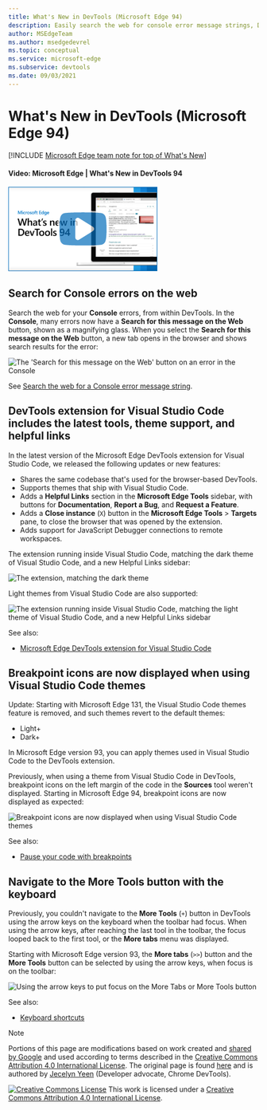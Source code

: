 ```yaml
---
title: What's New in DevTools (Microsoft Edge 94)
description: Easily search the web for console error message strings, DevTools extension for Visual Studio Code now has the newest tools and theme support, breakpoint icons are now displayed when using Visual Studio Code themes, and you can navigate to the More Tools button with the keyboard.
author: MSEdgeTeam
ms.author: msedgedevrel
ms.topic: conceptual
ms.service: microsoft-edge
ms.subservice: devtools
ms.date: 09/03/2021
---
```

# What's New in DevTools (Microsoft Edge 94)

[!INCLUDE [Microsoft Edge team note for top of What's New](../../includes/edge-whats-new-note.md)]


<!-- ------------------------------ -->
#### Video: Microsoft Edge | What's New in DevTools 94

[![Thumbnail image for video "Microsoft Edge | What's New in DevTools 94"](./devtools-images/devtools-whatsnew-94.png)](https://www.youtube.com/watch?v=S-g1E_W9wQQ)


<!-- ====================================================================== -->
## Search for Console errors on the web

<!-- Title: Quickly debug console errors with our new integrated search feature -->
<!-- Subtitle: Now you can quickly search for console errors directly from the Console. -->

Search the web for your **Console** errors, from within DevTools.  In the **Console**, many errors now have a **Search for this message on the Web** button, shown as a magnifying glass.  When you select the **Search for this message on the Web** button, a new tab opens in the browser and shows search results for the error:

![The 'Search for this message on the Web' button on an error in the Console](./devtools-images/search-console-icon.png)

See [Search the web for a Console error message string](../../../console/index.md#search-the-web-for-a-console-error-message-string).


<!-- ====================================================================== -->
## DevTools extension for Visual Studio Code includes the latest tools, theme support, and helpful links

<!-- Title: Microsoft Edge DevTools for Visual Studio Code now supports themes and uses the most recent codebase -->
<!-- Subtitle: The Microsoft Edge DevTools extension for Visual Studio Code now uses the same version of the Developer Tools as your Microsoft Edge browser. We also added ways to learn more and for you to tell us what we could do better from within Visual Studio Code. -->

In the latest version of the Microsoft Edge DevTools extension for Visual Studio Code, we released the following updates or new features:
*  Shares the same codebase that's used for the browser-based DevTools.
*  Supports themes that ship with Visual Studio Code.
*  Adds a **Helpful Links** section in the **Microsoft Edge Tools** sidebar, with buttons for **Documentation**, **Report a Bug**, and **Request a Feature**.
*  Adds a **Close instance** (`X`) button in the **Microsoft Edge Tools** > **Targets** pane, to close the browser that was opened by the extension.
*  Adds support for JavaScript Debugger connections to remote workspaces.

The extension running inside Visual Studio Code, matching the dark theme of Visual Studio Code, and a new Helpful Links sidebar:

![The extension, matching the dark theme](./devtools-images/devtools-extension-dark-theme.png)

Light themes from Visual Studio Code are also supported:

![The extension running inside Visual Studio Code, matching the light theme of Visual Studio Code, and a new Helpful Links sidebar](./devtools-images/devtools-extension-light-theme.png)

See also:
* [Microsoft Edge DevTools extension for Visual Studio Code](../../../../visual-studio-code/microsoft-edge-devtools-extension.md)


<!-- ====================================================================== -->
## Breakpoint icons are now displayed when using Visual Studio Code themes

<!-- Title: Breakpoint icons are now displayed when using themes from Visual Studio Code -->
<!-- Subtitle: Setting, removing, and viewing breakpoints is now easier in Microsoft Edge. -->

Update: Starting with Microsoft Edge 131, the Visual Studio Code themes feature is removed, and such themes revert to the default themes:
* Light+
* Dark+

In Microsoft Edge version 93, you can apply themes used in Visual Studio Code to the DevTools extension.

Previously, when using a theme from Visual Studio Code in DevTools, breakpoint icons on the left margin of the code in the **Sources** tool weren't displayed.  Starting in Microsoft Edge 94, breakpoint icons are now displayed as expected:

![Breakpoint icons are now displayed when using Visual Studio Code themes](./devtools-images/breakpoint-icons-displayed-in-vs-code-themes.png)

See also:
* [Pause your code with breakpoints](../../../javascript/breakpoints.md)


<!-- ====================================================================== -->
## Navigate to the More Tools button with the keyboard

<!-- Title: Use the arrow keys to navigate to the + button to open more tools -->
<!-- Subtitle: To open more tools, we have improved keyboard accessibility using the arrow keys on the main DevTools toolbar. -->

Previously, you couldn't navigate to the **More Tools** (`+`) button in DevTools using the arrow keys on the keyboard when the toolbar had focus.  When using the arrow keys, after reaching the last tool in the toolbar, the focus looped back to the first tool, or the **More tabs** menu was displayed.

Starting with Microsoft Edge version 93, the **More tabs** (`>>`) button and the **More Tools** button can be selected by using the arrow keys, when focus is on the toolbar:

![Using the arrow keys to put focus on the More Tabs or More Tools button](./devtools-images/nav-to-more-tools-button-with-keyboard.png)

See also:
* [Keyboard shortcuts](../../../shortcuts/index.md)


<!-- ====================================================================== -->
> [!NOTE]
> Portions of this page are modifications based on work created and [shared by Google](https://developers.google.com/terms/site-policies) and used according to terms described in the [Creative Commons Attribution 4.0 International License](https://creativecommons.org/licenses/by/4.0).
> The original page is found [here](https://developer.chrome.com/blog/new-in-devtools-94) and is authored by [Jecelyn Yeen](https://developers.google.com/web/resources/contributors#jecelynyeen) (Developer advocate, Chrome DevTools).

[![Creative Commons License](../../../../media/cc-logo/88x31.png)](https://creativecommons.org/licenses/by/4.0)
This work is licensed under a [Creative Commons Attribution 4.0 International License](https://creativecommons.org/licenses/by/4.0).
